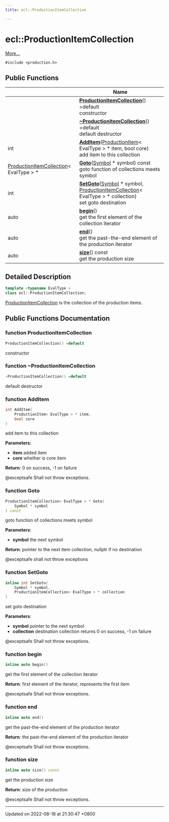 ```yaml
---
title: ecl::ProductionItemCollection

---
```


# ecl::ProductionItemCollection



 [More...](#detailed-description)


`#include <production.h>`

## Public Functions

|                | Name           |
| -------------- | -------------- |
| | **[ProductionItemCollection](classecl_1_1ProductionItemCollection.md#function-productionitemcollection)**() =default<br>constructor  |
| | **[~ProductionItemCollection](classecl_1_1ProductionItemCollection.md#function-~productionitemcollection)**() =default<br>default destructor  |
| int | **[AddItem](classecl_1_1ProductionItemCollection.md#function-additem)**([ProductionItem](Classes/classecl_1_1ProductionItem.md)< EvalType > * item, bool core)<br>add item to this collection  |
| [ProductionItemCollection](classecl_1_1ProductionItemCollection.md)< EvalType > * | **[Goto](Classes/classecl_1_1ProductionItemCollection.md#function-goto)**([Symbol](Classes/classecl_1_1Symbol.md) * symbol) const<br>goto function of collections meets symbol  |
| int | **[SetGoto](classecl_1_1ProductionItemCollection.md#function-setgoto)**([Symbol](Classes/classecl_1_1Symbol.md) * symbol, [ProductionItemCollection](Classes/classecl_1_1ProductionItemCollection.md)< EvalType > * collection)<br>set goto destination  |
| auto | **[begin](classecl_1_1ProductionItemCollection.md#function-begin)**()<br>get the first element of the collection iterator  |
| auto | **[end](classecl_1_1ProductionItemCollection.md#function-end)**()<br>get the past-the-end element of the production iterator  |
| auto | **[size](classecl_1_1ProductionItemCollection.md#function-size)**() const<br>get the production size  |

## Detailed Description

```cpp
template <typename EvalType >
class ecl::ProductionItemCollection;
```


[ProductionItemCollection](classecl_1_1ProductionItemCollection.md) is the collection of the production items. 

## Public Functions Documentation

### function ProductionItemCollection

```cpp
ProductionItemCollection() =default
```

constructor 

### function ~ProductionItemCollection

```cpp
~ProductionItemCollection() =default
```

default destructor 

### function AddItem

```cpp
int AddItem(
    ProductionItem< EvalType > * item,
    bool core
)
```

add item to this collection 

**Parameters**: 

  * **item** added item 
  * **core** whether is core item 


**Return**: 0 on success, -1 on failure


@exceptsafe Shall not throw exceptions. 


### function Goto

```cpp
ProductionItemCollection< EvalType > * Goto(
    Symbol * symbol
) const
```

goto function of collections meets symbol 

**Parameters**: 

  * **symbol** the next symbol 


**Return**: pointer to the next item collection, nullptr if no destination


@exceptsafe shall not throw exceptions 


### function SetGoto

```cpp
inline int SetGoto(
    Symbol * symbol,
    ProductionItemCollection< EvalType > * collection
)
```

set goto destination 

**Parameters**: 

  * **symbol** pointer to the next symbol 
  * **collection** destination collection returns 0 on success, -1 on failure



@exceptsafe Shall not throw exceptions. 


### function begin

```cpp
inline auto begin()
```

get the first element of the collection iterator 

**Return**: first element of the iterator, represents the first item


@exceptsafe Shall not throw exceptions. 


### function end

```cpp
inline auto end()
```

get the past-the-end element of the production iterator 

**Return**: the past-the-end element of the production iterator


@exceptsafe Shall not throw exceptions. 


### function size

```cpp
inline auto size() const
```

get the production size 

**Return**: size of the production


@exceptsafe Shall not throw exceptions. 


-------------------------------

Updated on 2022-08-18 at 21:30:47 +0800